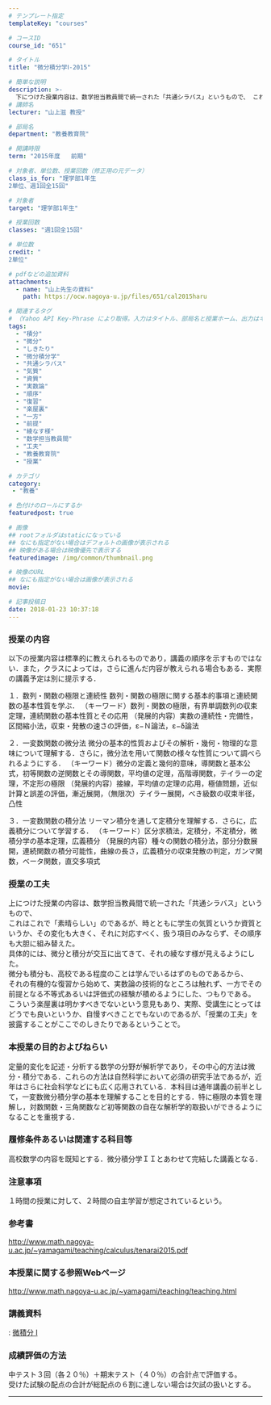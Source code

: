 ```yaml
---
# テンプレート指定
templateKey: "courses"

# コースID
course_id: "651"

# タイトル
title: "微分積分学Ⅰ-2015"

# 簡単な説明
description: >-
  下につけた授業内容は、数学担当教員間で統一された「共通シラバス」というもので、 これはこれで「素晴らしい」のであるが、時とともに学生の気質というか資質というか、その変化も大きく、 それに対応すべく、扱う項目のみならず、その順序も大胆に組み替えた。 具体的には、微分と積分が交互に出てきて、それの綾なす様が見えるようにした。 微分も積分も、高校である程度のことは学んでいるはずのものであるから、 それの ....
# 講師名
lecturer: "山上滋 教授"

# 部局名
department: "教養教育院"

# 開講時限
term: "2015年度	前期"

# 対象者、単位数、授業回数（修正用の元データ）
class_is_for: "理学部1年生
2単位、週1回全15回"

# 対象者
target: "理学部1年生"

# 授業回数
classes: "週1回全15回"

# 単位数
credit: "
2単位"

# pdfなどの追加資料
attachments:
  - name: "山上先生の資料" 
    path: https://ocw.nagoya-u.jp/files/651/cal2015haru

# 関連するタグ
# （Yahoo API Key-Phrase により取得。入力はタイトル、部局名と授業ホーム、出力はキーフレーズ（tags））
tags:
  - "積分"
  - "微分"
  - "しきたり"
  - "微分積分学"
  - "共通シラバス"
  - "気質"
  - "資質"
  - "実数論"
  - "順序"
  - "復習"
  - "楽屋裏"
  - "一方"
  - "前提"
  - "綾なす様"
  - "数学担当教員間"
  - "工夫"
  - "教養教育院"
  - "授業"

# カテゴリ
category:
 - "教養"

# 色付けのロールにするか
featuredpost: true

# 画像
## rootフォルダはstaticになっている
## なにも指定がない場合はデフォルトの画像が表示される
## 映像がある場合は映像優先で表示する
featuredimage: /img/common/thumbnail.png

# 映像のURL
## なにも指定がない場合は画像が表示される
movie: 

# 記事投稿日
date: 2018-01-23 10:37:18
---
```


### 授業の内容

以下の授業内容は標準的に教えられるものであり，講義の順序を示すものではない．また，クラスによっては，さらに進んだ内容が教えられる場合もある．実際の講義予定は別に提示する．


１．数列・関数の極限と連続性
数列・関数の極限に関する基本的事項と連続関数の基本性質を学ぶ．
（キーワード）数列・関数の極限，有界単調数列の収束定理，連続関数の基本性質とその応用
（発展的内容）実数の連続性・完備性，区間縮小法，収束・発散の速さの評価，ε−Ｎ論法，ε−δ論法


２．一変数関数の微分法
微分の基本的性質およびその解析・幾何・物理的な意味について理解する．さらに，微分法を用いて関数の様々な性質について調べられるようにする．
（キーワード）微分の定義と幾何的意味，導関数と基本公式，初等関数の逆関数とその導関数，平均値の定理，高階導関数，テイラーの定理，不定形の極限
（発展的内容）接線，平均値の定理の応用，極値問題，近似計算と誤差の評価，漸近展開，（無限次）テイラー展開，べき級数の収束半径，凸性


３．一変数関数の積分法
リーマン積分を通して定積分を理解する．さらに，広義積分について学習する．
（キーワード）区分求積法，定積分，不定積分，微積分学の基本定理，広義積分
（発展的内容）種々の関数の積分法，部分分数展開，連続関数の積分可能性，曲線の長さ，広義積分の収束発散の判定，ガンマ関数，ベータ関数，直交多項式


### 授業の工夫
上につけた授業の内容は、数学担当教員間で統一された「共通シラバス」というもので、<br>
これはこれで「素晴らしい」のであるが、時とともに学生の気質というか資質というか、その変化も大きく、それに対応すべく、扱う項目のみならず、その順序も大胆に組み替えた。<br>
具体的には、微分と積分が交互に出てきて、それの綾なす様が見えるようにした。<br>
微分も積分も、高校である程度のことは学んでいるはずのものであるから、<br>
それの有機的な復習から始めて、実数論の技術的なところは触れず、一方でその前提となる不等式あるいは評価式の経験が積めるようにした、つもりである。<br>
こういう楽屋裏は明かすべきでないという意見もあり、実際、受講生にとってはどうでも良いというか、自慢すべきことでもないのであるが、「授業の工夫」を披露することがここでのしきたりであるということで。<br>





### 本授業の目的およびねらい
定量的変化を記述・分析する数学の分野が解析学であり，その中心的方法は微分・積分である．これらの方法は自然科学において必須の研究手法であるが，近年はさらに社会科学などにも広く応用されている．本科目は通年講義の前半として，一変数微分積分学の基本を理解することを目的とする．特に極限の本質を理解し，対数関数・三角関数など初等関数の自在な解析学的取扱いができるようになることを重視する．

### 履修条件あるいは関連する科目等
高校数学の内容を既知とする．微分積分学ＩＩとあわせて完結した講義となる．

### 注意事項

１時間の授業に対して、２時間の自主学習が想定されているという。

### 参考書

<a href="http://www.math.nagoya-u.ac.jp/~yamagami/teaching/calculus/tenarai2015.pdf">http://www.math.nagoya-u.ac.jp/~yamagami/teaching/calculus/tenarai2015.pdf</a>



### 本授業に関する参照Webページ

<a href="http://www.math.nagoya-u.ac.jp/~yamagami/teaching/teaching.html">http://www.math.nagoya-u.ac.jp/~yamagami/teaching/teaching.html</a>










### 講義資料
: [微積分 I](https://ocw.nagoya-u.jp/files/651/cal2015haru) 






### 成績評価の方法

中テスト３回（各２０％）＋期末テスト（４０％）の合計点で評価する。 <br>
受けた試験の配点の合計が総配点の６割に達しない場合は欠試の扱いとする。




-----